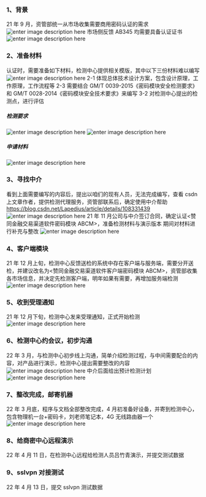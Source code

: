 ### 1、背景

21 年 9 月，资管部统一从市场收集需要商用密码认证的需求
![enter image description here](../../images/平台/国密改造/02-商密检测时间线/1.png)
市场侧反馈 AB345 均需要具备认证证书
![enter image description here](../../images/平台/国密改造/02-商密检测时间线/2.png)

### 2、准备材料

认证时，需要准备如下材料，检测中心提供相关模版，其中以下三份材料难以编写
![enter image description here](../../images/平台/国密改造/02-商密检测时间线/3.png)
2-1 体现总体技术设计方案，包含设计原理，工作原理，工作流程等
2-3 需要结合 GM/T 0039-2015《密码模块安全检测要求》和 GM/T 0028-2014《密码模块安全技术要求》来编写
3-2 对检测中心提出的检测点，进行评估

##### 检测要求

![enter image description here](../../images/平台/国密改造/02-商密检测时间线/4.png)
![enter image description here](../../images/平台/国密改造/02-商密检测时间线/5.png)

##### 申请材料

![enter image description here](../../images/平台/国密改造/02-商密检测时间线/6.png)

### 3、寻找中介

看到上面需要编写的内容后，提出以咱们的现有人员，无法完成编写，查看 csdn 上文章作者，提供检测代理服务，资管部联系后，确定使用中介帮助
https://blog.csdn.net/Lapedius/article/details/108331439
![enter image description here](../../images/平台/国密改造/02-商密检测时间线/7.png)
21 年 11 月公司与中介签订合同，确定认证<赞同金融交易渠道软件密码模块 ABCM>，准备检测材料与演示版本
期间对材料进行补充与整改
![enter image description here](../../images/平台/国密改造/02-商密检测时间线/8.png)

### 4、客户端模块

21 年 12 月上旬，检测中心反馈送检的系统中存在客户端与服务端，需要分开送检，并建议改名为<赞同金融交易渠道软件客户端密码模块 ABCM>，资管部收集各市场信息，并决定先检测客户端，明年如果有需要，再增加服务端检测
![enter image description here](../../images/平台/国密改造/02-商密检测时间线/9.png)

### 5、收到受理通知

21 年 12 月下旬，检测中心发来受理通知，正式开始检测
![enter image description here](../../images/平台/国密改造/02-商密检测时间线/10.png)

### 6、检测中心约会议，初步沟通

22 年 3 月，与检测中心初步线上沟通，简单介绍检测过程，与中间需要配合的内容，对产品进行演示，检测中心提出需要整改的内容
![enter image description here](../../images/平台/国密改造/02-商密检测时间线/11.png)
中介后面给出预计检测计划
![enter image description here](../../images/平台/国密改造/02-商密检测时间线/12.png)

### 7、整改完成，邮寄机器

22 年 3 月底，程序与文档全部整改完成，4 月初准备好设备，并寄到检测中心，包含物理机一台+密码卡，刘老师笔记本，4G 无线路由器一个
![enter image description here](../../images/平台/国密改造/02-商密检测时间线/13.png)

### 8、给商密中心远程演示

22 年 4 月 11 日，在检测中心远程给检测人员吕竹青演示，并提交测试数据

### 9、sslvpn 对接测试

22 年 4 月 13 日，提交 sslvpn 测试数据
